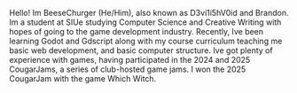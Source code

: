 <!---
TheBeeseChurger/TheBeeseChurger is a ✨ special ✨ repository because its `README.md` (this file) appears on your GitHub profile.
You can click the Preview link to take a look at your changes.
--->

Hello! Im BeeseChurger (He/Him), also known as D3vi1i5hV0id and Brandon. Im a student at SIUe studying Computer Science and Creative Writing with hopes of going to the game development industry.
Recently, Ive been learning Godot and Gdscript along with my course curriculum teaching me basic web development, and basic computer structure.
Ive got plenty of experience with games, having participated in the 2024 and 2025 CougarJams, a series of club-hosted game jams. I won the 2025 CougarJam with the game Which Witch.
